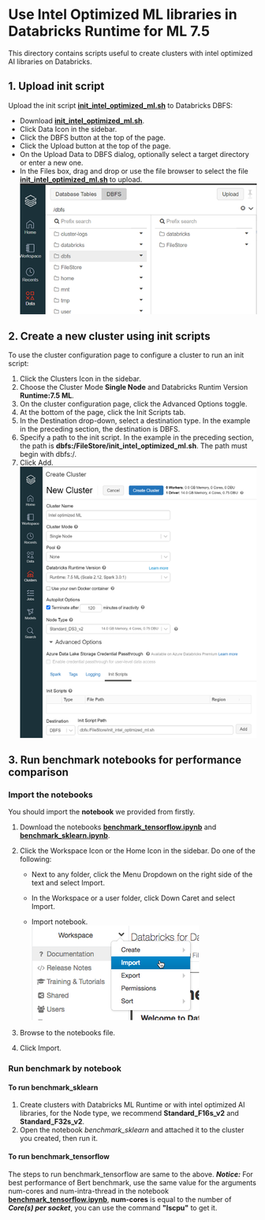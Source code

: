 # Use Intel Optimized ML libraries in Databricks Runtime for ML 7.5
This directory contains scripts useful to create clusters with intel optimized AI libraries on Databricks.

## 1. Upload init script 

Upload the init script **[init_intel_optimized_ml.sh](./init_intel_optimized_ml.sh)** to Databricks DBFS:
    
- Download **[init_intel_optimized_ml.sh](./init_intel_optimized_ml.sh)**.
- Click Data Icon in the sidebar.
- Click the DBFS button at the top of the page.
- Click the Upload button at the top of the page.
- On the Upload Data to DBFS dialog, optionally select a target directory or enter a new one.
- In the Files box, drag and drop or use the file browser to select the file **[init_intel_optimized_ml.sh](./init_intel_optimized_ml.sh)** to upload.
![upload_init_script](./imgs/upload_init_script.png)


## 2. Create a new cluster using init scripts
To use the cluster configuration page to configure a cluster to run an init script:



1. Click the  Clusters Icon in the sidebar.
2. Choose the Cluster Mode **Single Node** and Databricks Runtim Version **Runtime:7.5 ML**.
3. On the cluster configuration page, click the Advanced Options toggle.
4. At the bottom of the page, click the Init Scripts tab.
5. In the Destination drop-down, select a destination type. In the example in the preceding section, the destination is DBFS.
6. Specify a path to the init script. In the example in the preceding section, the path is **dbfs:/FileStore/init_intel_optimized_ml.sh**. The path must begin with dbfs:/.
7. Click Add.
![create_cluster](./imgs/create_cluster.png)


## 3. Run benchmark notebooks for performance comparison

###  Import the notebooks
You should import the **notebook**  we provided from firstly.

1. Download the notebooks **[benchmark_tensorflow.ipynb](./notebooks/benchmark_tensorflow.ipynb)** and **[benchmark_sklearn.ipynb](./notebooks/benchmark_sklearn.ipynb)**.
2. Click the  Workspace Icon or the  Home Icon in the sidebar. Do one of the following:
   - Next to any folder, click the Menu Dropdown on the right side of the text and select Import.

   - In the Workspace or a user folder, click Down Caret and select Import. 

   - Import notebook.  
 ![IMPORT-NOTEBOOK](./imgs/import-notebook.png)
3. Browse to the notebooks file.

4. Click Import.


### Run benchmark by notebook
#### To run benchmark_sklearn
 1. Create clusters with Databricks ML Runtime or with intel optimized AI libraries, for the Node type, we recommend **Standard_F16s_v2** and **Standard_F32s_v2**.
 2. Open the notebook *benchmark_sklearn* and attached it to the cluster you created, then run it.
   
#### To run benchmark_tensorflow
  The steps to run benchmark_tensorflow are same to the above. 
  ***Notice:*** For best performance of Bert benchmark, use the same value for the arguments num-cores and num-intra-thread in the notebook **[benchmark_tensorflow.ipynb](./notebooks/benchmark_tensorflow.ipynb)**, **num-cores**  is equal to the number of  ***Core(s) per socket***, you can use the command **"lscpu"** to get it.